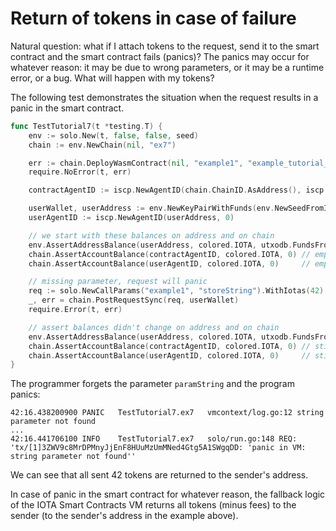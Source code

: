 # Return of tokens in case of failure

Natural question: what if I attach tokens to the request, send it to the smart
contract and the smart contract fails (panics)? The panics may occur for
whatever reason: it may be due to wrong parameters, or it may be a runtime
error, or a bug. What will happen with my tokens?

The following test demonstrates the situation when the request results in a
panic in the smart contract.

```go
func TestTutorial7(t *testing.T) {
	env := solo.New(t, false, false, seed)
	chain := env.NewChain(nil, "ex7")

	err := chain.DeployWasmContract(nil, "example1", "example_tutorial_bg.wasm")
	require.NoError(t, err)

	contractAgentID := iscp.NewAgentID(chain.ChainID.AsAddress(), iscp.Hn("example1"))

	userWallet, userAddress := env.NewKeyPairWithFunds(env.NewSeedFromIndex(5))
	userAgentID := iscp.NewAgentID(userAddress, 0)

	// we start with these balances on address and on chain
	env.AssertAddressBalance(userAddress, colored.IOTA, utxodb.FundsFromFaucetAmount)
	chain.AssertAccountBalance(contractAgentID, colored.IOTA, 0) // empty
	chain.AssertAccountBalance(userAgentID, colored.IOTA, 0)     // empty

	// missing parameter, request will panic
	req := solo.NewCallParams("example1", "storeString").WithIotas(42)
	_, err = chain.PostRequestSync(req, userWallet)
	require.Error(t, err)

	// assert balances didn't change on address and on chain
	env.AssertAddressBalance(userAddress, colored.IOTA, utxodb.FundsFromFaucetAmount)
	chain.AssertAccountBalance(contractAgentID, colored.IOTA, 0) // still empty
	chain.AssertAccountBalance(userAgentID, colored.IOTA, 0)     // still empty
}
```   

The programmer forgets the parameter `paramString` and the program panics:

```
42:16.438200900	PANIC	TestTutorial7.ex7	vmcontext/log.go:12	string parameter not found
...
42:16.441706100	INFO	TestTutorial7.ex7	solo/run.go:148	REQ: 'tx/[1]3ZWV9c8MrDPMnyJjEnF8HUuMzUmMNed4Gtg5A1SWgqDD: 'panic in VM: string parameter not found''
```

We can see that all sent 42 tokens are returned to the sender's address.

In case of panic in the smart contract for whatever reason, the fallback logic of the IOTA Smart Contracts VM
 returns all tokens (minus fees) to the sender (to the sender's address in the example above).